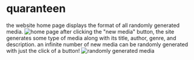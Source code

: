 # quaranteen
the website home page displays the format of all randomly generated media.
![home page](https://i.gyazo.com/1ec94d6cf694ea796a816e913ff215f1.png)
after clicking the "new media" button, the site generates some type of media along with its title, author, genre, and description. an infinite number of new media can be randomly generated with just the click of a button!
![randomly generated media](https://i.gyazo.com/fa3c4e6f2f55b010e4cfa10203c097f8.png)
